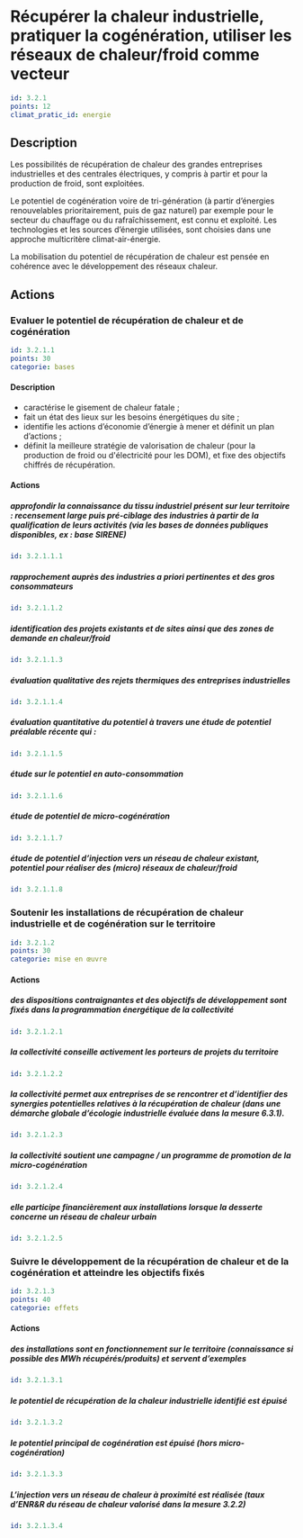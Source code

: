 # Récupérer la chaleur industrielle, pratiquer la cogénération, utiliser les réseaux de chaleur/froid comme vecteur
```yaml
id: 3.2.1
points: 12
climat_pratic_id: energie
```
## Description
Les possibilités de récupération de chaleur des grandes entreprises industrielles et des centrales électriques, y compris à partir et pour la production de froid, sont exploitées.

Le potentiel de cogénération voire de tri-génération (à partir d’énergies renouvelables prioritairement, puis de gaz naturel) par exemple pour le secteur du chauffage ou du rafraîchissement, est connu et exploité. Les technologies et les sources d’énergie utilisées, sont choisies dans une approche multicritère climat-air-énergie.

La mobilisation du potentiel de récupération de chaleur est pensée en cohérence avec le développement des réseaux chaleur.


## Actions
### Evaluer le potentiel de récupération de chaleur et de cogénération
```yaml
id: 3.2.1.1
points: 30
categorie: bases
```
#### Description
* caractérise le gisement de chaleur fatale ;
* fait un état des lieux sur les besoins énergétiques du site ;
* identifie les actions d’économie d’énergie à mener et définit un plan d’actions ;
* définit la meilleure stratégie de valorisation de chaleur (pour la production de froid ou d'électricité pour les DOM), et fixe des objectifs chiffrés de récupération.

#### Actions
##### approfondir la connaissance du tissu industriel présent sur leur territoire : recensement large puis pré-ciblage des industries à partir de la qualification de leurs activités (via les bases de données publiques disponibles, ex : base SIRENE)
```yaml
id: 3.2.1.1.1
```

##### rapprochement auprès des industries a priori pertinentes et des gros consommateurs
```yaml
id: 3.2.1.1.2
```

##### identification des projets existants et de sites ainsi que des zones de demande en chaleur/froid
```yaml
id: 3.2.1.1.3
```

##### évaluation qualitative des rejets thermiques des entreprises industrielles
```yaml
id: 3.2.1.1.4
```

##### évaluation quantitative du potentiel à travers une étude de potentiel préalable récente qui :
```yaml
id: 3.2.1.1.5
```

##### étude sur le potentiel en auto-consommation
```yaml
id: 3.2.1.1.6
```

##### étude de potentiel de micro-cogénération
```yaml
id: 3.2.1.1.7
```

##### étude de potentiel d’injection vers un réseau de chaleur existant, potentiel pour réaliser des (micro) réseaux de chaleur/froid
```yaml
id: 3.2.1.1.8
```


### Soutenir les installations de récupération de chaleur industrielle et de cogénération sur le territoire
```yaml
id: 3.2.1.2
points: 30
categorie: mise en œuvre
```
#### Actions
##### des dispositions contraignantes et des objectifs de développement sont fixés dans la programmation énergétique de la collectivité
```yaml
id: 3.2.1.2.1
```

##### la collectivité conseille activement les porteurs de projets du territoire
```yaml
id: 3.2.1.2.2
```

##### la collectivité permet aux entreprises de se rencontrer et d’identifier des synergies potentielles relatives à la récupération de chaleur (dans une démarche globale d’écologie industrielle évaluée dans la mesure 6.3.1).
```yaml
id: 3.2.1.2.3
```

##### la collectivité soutient une campagne / un programme de promotion de la micro-cogénération
```yaml
id: 3.2.1.2.4
```

##### elle participe financièrement aux installations lorsque la desserte concerne un réseau de chaleur urbain
```yaml
id: 3.2.1.2.5
```


### Suivre le développement de la récupération de chaleur et de la cogénération et atteindre les objectifs fixés
```yaml
id: 3.2.1.3
points: 40
categorie: effets
```
#### Actions
##### des installations sont en fonctionnement sur le territoire (connaissance si possible des MWh récupérés/produits) et servent d’exemples
```yaml
id: 3.2.1.3.1
```

##### le potentiel de récupération de la chaleur industrielle identifié est épuisé
```yaml
id: 3.2.1.3.2
```

##### le potentiel principal de cogénération est épuisé (hors micro-cogénération)
```yaml
id: 3.2.1.3.3
```

##### L’injection vers un réseau de chaleur à proximité est réalisée (taux d’ENR&R du réseau de chaleur valorisé dans la mesure 3.2.2)
```yaml
id: 3.2.1.3.4
```


